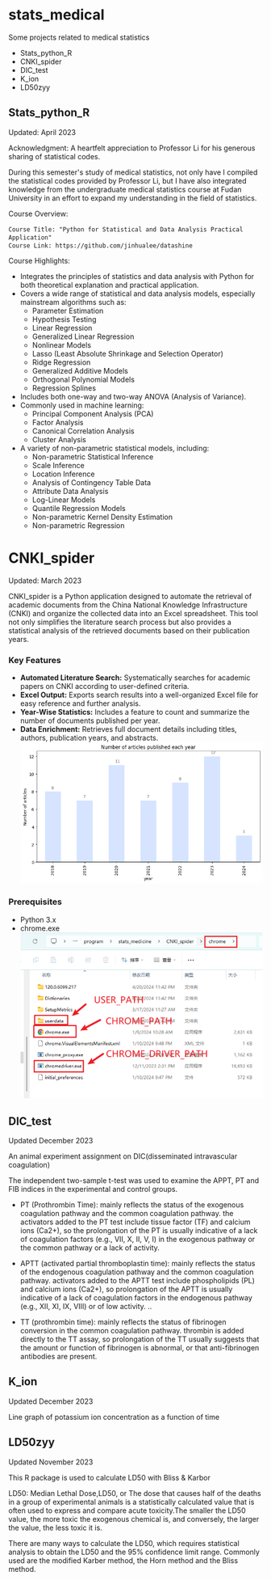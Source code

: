 # stats_medical
 Some projects related to medical statistics
 - Stats_python_R
 - CNKI_spider
 - DIC_test
 - K_ion
 - LD50zyy
 
## Stats_python_R
Updated: April 2023

Acknowledgment:
A heartfelt appreciation to Professor Li for his generous sharing of statistical codes.

During this semester's study of medical statistics, not only have I compiled the statistical codes provided by Professor Li, but I have also integrated knowledge from the undergraduate medical statistics course at Fudan University in an effort to expand my understanding in the field of statistics.

Course Overview:

    Course Title: "Python for Statistical and Data Analysis Practical Application"
    Course Link: https://github.com/jinhualee/datashine

Course Highlights:

- Integrates the principles of statistics and data analysis with Python for both theoretical explanation and practical application.
- Covers a wide range of statistical and data analysis models, especially mainstream algorithms such as:
    - Parameter Estimation
    - Hypothesis Testing
    - Linear Regression
    - Generalized Linear Regression
    - Nonlinear Models
    - Lasso (Least Absolute Shrinkage and Selection Operator)
    - Ridge Regression
    - Generalized Additive Models
    - Orthogonal Polynomial Models
    - Regression Splines
- Includes both one-way and two-way ANOVA (Analysis of Variance).
- Commonly used in machine learning:
    - Principal Component Analysis (PCA)
    - Factor Analysis
    - Canonical Correlation Analysis
    - Cluster Analysis
- A variety of non-parametric statistical models, including:
    - Non-parametric Statistical Inference
    - Scale Inference
    - Location Inference
    - Analysis of Contingency Table Data
    - Attribute Data Analysis
    - Log-Linear Models
    - Quantile Regression Models
    - Non-parametric Kernel Density Estimation
    - Non-parametric Regression

# CNKI_spider
 Updated: March 2023
 
CNKI_spider is a Python application designed to automate the retrieval of academic documents from the China National Knowledge Infrastructure (CNKI) and organize the collected data into an Excel spreadsheet. This tool not only simplifies the literature search process but also provides a statistical analysis of the retrieved documents based on their publication years.

### Key Features

- **Automated Literature Search:** Systematically searches for academic papers on CNKI according to user-defined criteria.
- **Excel Output:** Exports search results into a well-organized Excel file for easy reference and further analysis.
- **Year-Wise Statistics:** Includes a feature to count and summarize the number of documents published per year.
- **Data Enrichment:** Retrieves full document details including titles, authors, publication years, and abstracts.
![](./README/output.png)

### Prerequisites

- Python 3.x
- chrome.exe ![](./README/CNKI.png)

## DIC_test
Updated December 2023

An animal experiment assignment on DIC(disseminated intravascular coagulation)

The independent two-sample t-test was used to examine the APPT, 
PT and FIB indices in the experimental and control groups.

- PT (Prothrombin Time): mainly reflects the status of the exogenous coagulation pathway and the common coagulation pathway. the activators added to the PT test include tissue factor (TF) and calcium ions (Ca2+), so the prolongation of the PT is usually indicative of a lack of coagulation factors (e.g., VII, X, II, V, I) in the exogenous pathway or the common pathway or a lack of activity.

- APTT (activated partial thromboplastin time): mainly reflects the status of the endogenous coagulation pathway and the common coagulation pathway. activators added to the APTT test include phospholipids (PL) and calcium ions (Ca2+), so prolongation of the APTT is usually indicative of a lack of coagulation factors in the endogenous pathway (e.g., XII, XI, IX, VIII) or of low activity. ..

- TT (prothrombin time): mainly reflects the status of fibrinogen conversion in the common coagulation pathway. thrombin is added directly to the TT assay, so prolongation of the TT usually suggests that the amount or function of fibrinogen is abnormal, or that anti-fibrinogen antibodies are present.

## K_ion
Updated December 2023

Line graph of potassium ion concentration as a function of time

## LD50zyy
Updated November 2023

This R package is used to calculate LD50 with Bliss & Karbor

LD50: Median Lethal Dose,LD50, or The dose that causes half of the deaths 
in a group of experimental animals is a statistically calculated value 
that is often used to express and compare acute toxicity.The smaller the 
LD50 value, the more toxic the exogenous chemical is, and conversely, 
the larger the value, the less toxic it is.

There are many ways to calculate the LD50, 
which requires statistical analysis to obtain the LD50 and 
the 95% confidence limit range. 
Commonly used are the modified Karber method, 
the Horn method and 
the Bliss method.

